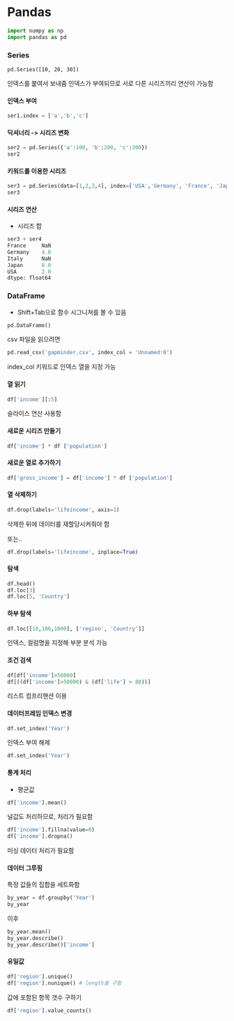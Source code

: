 # Pandas

```py
import numpy as np
import pandas as pd
```

### Series

`pd.Series([10, 20, 30])`

인덱스를 붙여서 보내줌
인덱스가 부여되므로 서로 다른 시리즈끼리 연산이 가능함

#### 인덱스 부여

```py
ser1.index = ['a','b','c']
```

#### 딕셔너리 -> 시리즈 변화

```py
ser2 = pd.Series({'a':100, 'b':200, 'c':300})
ser2
```

#### 키워드를 이용한 시리즈

```py
ser3 = pd.Series(data=[1,2,3,4], index=['USA','Germany', 'France', 'Japan'])
ser3
```

#### 시리즈 연산

* 시리즈 합

```py
ser3 + ser4
France     NaN
Germany    4.0
Italy      NaN
Japan      8.0
USA        2.0
dtype: float64
```

### DataFrame

* Shift+Tab으로 함수 시그니쳐를 볼 수 있음

```py
pd.DataFrame()
```

csv 파일을 읽으려면

```py
pd.read_csv('gapminder.csv', index_col = 'Unnamed:0')
```
index_col 키워드로 인덱스 열을 지정 가능

#### 열 읽기

```py
df['income'][:5]
```
슬라이스 연산 사용함

#### 새로운 시리즈 만들기 

```py
df['income'] * df ['population']
```

#### 새로운 열로 추가하기
```py
df['gross_income'] = df['income'] * df ['population']
```

#### 열 삭제하기

```py
df.drop(labels='lifeincome', axis=1)
```

삭제한 뒤에 데이터를 재할당시켜줘야 함

또는..

```py
df.drop(labels='lifeincome', inplace=True)
```

#### 탐색

```py
df.head()
df.loc[3]
df.loc[5, 'Country']
```

#### 하부 탐색

```py
df.loc[[10,100,1000], ['region', 'Country']]
```

인덱스, 컬럼명을 지정해 부분 분석 가능

#### 조건 검색

```py
df[df['income']>50000]
df[((df['income']>50000) & (df['life'] > 80))]
```

리스트 컴프리핸션 이용

#### 데이터프레임 인덱스 변경

```py
df.set_index('Year')
```

인덱스 부여 해제

```py
df.set_index('Year')
```

#### 통계 처리

* 평균값

```py
df['income'].mean()
```

널값도 처리하므로, 처리가 필요함

```py
df['income'].fillna(value=0)
df['income'].dropna()

```

미싱 데이터 처리가 필요함

#### 데이터 그루핑

특정 값들의 집합을 세트화함

```py
by_year = df.groupby('Year')
by_year
```

이후

```py
by_year.mean()
by_year.describe()
by_year.describe()['income']
```

#### 유일값

```py
df['region'].unique()
df['region'].nunique() # length를 구함
```

값에 포함된 항목 갯수 구하기

```py
df['region'].value_counts()
```